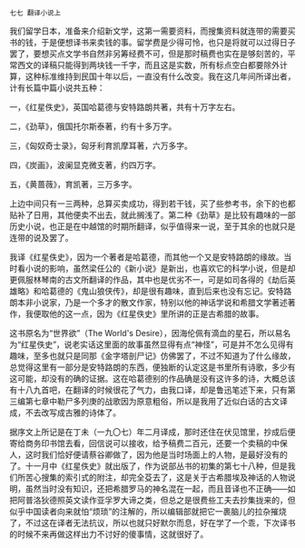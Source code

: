     七七 翻译小说上 

   我们留学日本，准备来介绍新文学，这第一需要资料，而搜集资料就连带的需要买书的钱，于是便想译书来卖钱的事。留学费是少得可怜，也只是将就可以过得日子罢了，要想买点文学书自然非另筹经费不可，但是那时稿费也实在是够刻苦的，平常西文的译稿只能得到两块钱一千字，而且这是实数，所有标点空白都要除外计算，这种标准维持到民国十年以后，一直没有什么改变。我在这几年间所译出者，计有长篇中篇小说共五种：

   一，《红星佚史》，英国哈葛德与安特路朗共著，共有十万字左右。

   二，《劲草》，俄国托尔斯泰著，约有十多万字。

   三，《匈奴奇士录》，匈牙利育凯摩耳著，六万多字。

   四，《炭画》，波阑显克微支著，约四万字。

   五，《黄蔷薇》，育凯著，三万多字。

   上边中间只有一三两种，总算买卖成功，得到若干钱，买了些参考书，余下的也都贴补了日用，其他便卖不出去，就此搁浅了。第二种《劲草》是比较有趣味的一部历史小说，也正是在中越馆的时期所翻译，似乎值得来一说，至于其余的也就只是连带的说及罢了。

   我译《红星佚史》，因为一个著者是哈葛德，而其他一个又是安特路朗的缘故。当时看小说的影响，虽然梁任公的《新小说》是新出，也喜欢它的科学小说，但是却更佩服林琴南的古文所翻译的作品，其中也是优劣不一，可是如司各得的《劫后英雄略》和哈葛德的《鬼山狼侠传》，却是很有趣味，直到后来也没有忘记。安特路朗本非小说家，乃是一个多才的散文作家，特别以他的神话学说和希腊文学著述著作，我便取他的这一点，因为《红星佚史》里所讲的正是古希腊的故事。

   这书原名为“世界欲”（The World's Desire），因海伦佩有滴血的星石，所以易名为“红星佚史”，说老实话这里面的故事虽然显得有点“神怪”，可是并不怎么见得有趣味，至多也就只是同那《金字塔剖尸记》仿佛罢了，不过不知道为了什么缘故，总觉得这里有一部分是安特路朗的东西，便独断的认定这是书里所有诗歌，多少有这可能，却没有的确的证据。这在哈葛德别的作品确是没有这许多的诗，大概总该有十八九首吧，在翻译的时候很花了气力，由我口译，却是鲁迅笔述下来，只有第三编第七章中勒尸多列庚的战歌因为原意粗俗，所以是我用了近似白话的古文译成，不去改写成古雅的诗体了。

   据序文上所记是在丁未（一九〇七）年二月译成，那时还住在伏见馆里，抄成后便寄给商务印书馆去看，回信说可以接收，给予稿费二百元，还要一个卖稿的中保人，这时我们恰好便请蔡谷卿做了，因为他是当时场面上的人物，是最好没有的了。十一月中《红星佚史》就出版了，作为说部丛书的初集的第七十八种，但是我们所苦心搜集的索引式的附注，却完全芟去了，这是关于古希腊埃及神话的人物说明，虽然当时没有知识，还把希腊罗马的神名混在一起，而且音译也不正确——如把阿普洛狄德照英文读作亚孚罗大谛之类，但总之是很费些工夫去抄集拢来的，但似乎中国读者向来就怕“烦琐”的注解的，所以编辑部就把它一裹脑儿的拉杂摧烧了，不过这在译者无法抗议，所以也就只好默尔而息，好在学了一个乖，下次译书的时候不来再做这样出力不讨好的傻事情，这就很好了。

